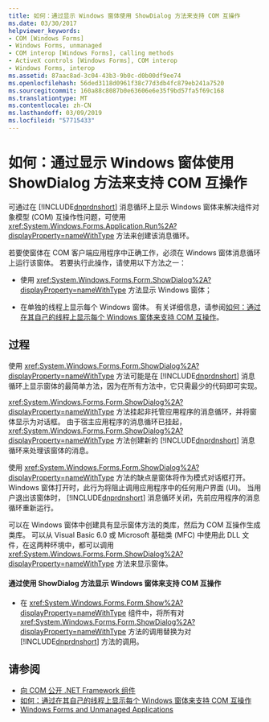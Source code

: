 ```yaml
---
title: 如何：通过显示 Windows 窗体使用 ShowDialog 方法来支持 COM 互操作
ms.date: 03/30/2017
helpviewer_keywords:
- COM [Windows Forms]
- Windows Forms, unmanaged
- COM interop [Windows Forms], calling methods
- ActiveX controls [Windows Forms], COM interop
- Windows Forms, interop
ms.assetid: 87aac8ad-3c04-43b3-9b0c-d0b00df9ee74
ms.openlocfilehash: 56ded3118d0961f38c77d3db4fc879eb241a7520
ms.sourcegitcommit: 160a88c8087b0e63606e6e35f9bd57fa5f69c168
ms.translationtype: MT
ms.contentlocale: zh-CN
ms.lasthandoff: 03/09/2019
ms.locfileid: "57715433"
---
```

# <a name="how-to-support-com-interop-by-displaying-a-windows-form-with-the-showdialog-method"></a>如何：通过显示 Windows 窗体使用 ShowDialog 方法来支持 COM 互操作
可通过在 [!INCLUDE[dnprdnshort](../../../../includes/dnprdnshort-md.md)] 消息循环上显示 Windows 窗体来解决组件对象模型 (COM) 互操作性问题，可使用 <xref:System.Windows.Forms.Application.Run%2A?displayProperty=nameWithType> 方法来创建该消息循环。  
  
 若要使窗体在 COM 客户端应用程序中正确工作，必须在 Windows 窗体消息循环上运行该窗体。 若要执行此操作，请使用以下方法之一：  
  
-   使用 <xref:System.Windows.Forms.Form.ShowDialog%2A?displayProperty=nameWithType> 方法显示 Windows 窗体；  
  
-   在单独的线程上显示每个 Windows 窗体。 有关详细信息，请参阅[如何：通过在其自己的线程上显示每个 Windows 窗体来支持 COM 互操作](how-to-support-com-interop-by-displaying-each-windows-form-on-its-own-thread.md)。  
  
## <a name="procedure"></a>过程  
 使用 <xref:System.Windows.Forms.Form.ShowDialog%2A?displayProperty=nameWithType> 方法可能是在 [!INCLUDE[dnprdnshort](../../../../includes/dnprdnshort-md.md)] 消息循环上显示窗体的最简单方法，因为在所有方法中，它只需最少的代码即可实现。  
  
 <xref:System.Windows.Forms.Form.ShowDialog%2A?displayProperty=nameWithType> 方法挂起非托管应用程序的消息循环，并将窗体显示为对话框。 由于宿主应用程序的消息循环已挂起， <xref:System.Windows.Forms.Form.ShowDialog%2A?displayProperty=nameWithType> 方法创建新的 [!INCLUDE[dnprdnshort](../../../../includes/dnprdnshort-md.md)] 消息循环来处理该窗体的消息。  
  
 使用 <xref:System.Windows.Forms.Form.ShowDialog%2A?displayProperty=nameWithType> 方法的缺点是窗体将作为模式对话框打开。 Windows 窗体打开时，此行为将阻止调用应用程序中的任何用户界面 (UI)。 当用户退出该窗体时， [!INCLUDE[dnprdnshort](../../../../includes/dnprdnshort-md.md)] 消息循环关闭，先前应用程序的消息循环重新运行。  
  
 可以在 Windows 窗体中创建具有显示窗体方法的类库，然后为 COM 互操作生成类库。 可以从 Visual Basic 6.0 或 Microsoft 基础类 (MFC) 中使用此 DLL 文件，在这两种环境中，都可以调用 <xref:System.Windows.Forms.Form.ShowDialog%2A?displayProperty=nameWithType> 方法来显示窗体。  
  
#### <a name="to-support-com-interop-by-displaying-a-windows-form-with-the-showdialog-method"></a>通过使用 ShowDialog 方法显示 Windows 窗体来支持 COM 互操作  
  
-   在 <xref:System.Windows.Forms.Form.Show%2A?displayProperty=nameWithType> 组件中，将所有对 <xref:System.Windows.Forms.Form.ShowDialog%2A?displayProperty=nameWithType> 方法的调用替换为对 [!INCLUDE[dnprdnshort](../../../../includes/dnprdnshort-md.md)] 方法的调用。  
  
## <a name="see-also"></a>请参阅
- [向 COM 公开 .NET Framework 组件](../../interop/exposing-dotnet-components-to-com.md)
- [如何：通过在其自己的线程上显示每个 Windows 窗体来支持 COM 互操作](how-to-support-com-interop-by-displaying-each-windows-form-on-its-own-thread.md)
- [Windows Forms and Unmanaged Applications](windows-forms-and-unmanaged-applications.md)
